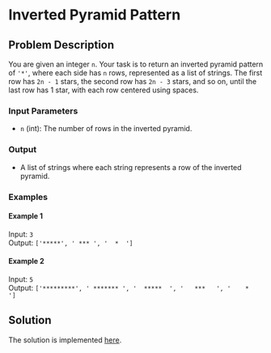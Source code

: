 # Inverted Pyramid Pattern

## Problem Description

You are given an integer `n`. Your task is to return an inverted pyramid pattern of `'*'`, where each side has `n` rows, represented as a list of strings. The first row has `2n - 1` stars, the second row has `2n - 3` stars, and so on, until the last row has 1 star, with each row centered using spaces.

### Input Parameters

* `n` (int): The number of rows in the inverted pyramid.

### Output

* A list of strings where each string represents a row of the inverted pyramid.

### Examples

#### Example 1

Input: `3`\
Output: `['*****', ' *** ', '  *  ']`

#### Example 2

Input: `5`\
Output: `['*********', ' ******* ', '  *****  ', '   ***   ', '    *    ']`

## Solution

The solution is implemented [here](./code.py).
